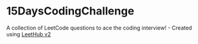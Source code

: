 # 15DaysCodingChallenge
A collection of LeetCode questions to ace the coding interview! - Created using [LeetHub v2](https://github.com/arunbhardwaj/LeetHub-2.0)
